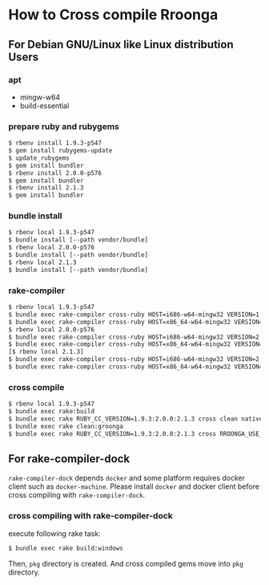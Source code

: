How to Cross compile Rroonga
===

## For Debian GNU/Linux like Linux distribution Users

### apt

* mingw-w64
* build-essential

### prepare ruby and rubygems

```bash
$ rbenv install 1.9.3-p547
$ gem install rubygems-update
$ update_rubygems
$ gem install bundler
$ rbenv install 2.0.0-p576
$ gem install bundler
$ rbenv install 2.1.3
$ gem install bundler
```

### bundle install

```bash
$ rbenv local 1.9.3-p547
$ bundle install [--path vendor/bundle]
$ rbenv local 2.0.0-p576
$ bundle install [--path vendor/bundle]
$ rbenv local 2.1.3
$ bundle install [--path vendor/bundle]
```

### rake-compiler

```bash
$ rbenv local 1.9.3-p547
$ bundle exec rake-compiler cross-ruby HOST=i686-w64-mingw32 VERSION=1.9.3-p547 [EXTS=--without-extensions]
$ bundle exec rake-compiler cross-ruby HOST=x86_64-w64-mingw32 VERSION=1.9.3-p547 [EXTS=--without-extensions]
$ rbenv local 2.0.0-p576
$ bundle exec rake-compiler cross-ruby HOST=i686-w64-mingw32 VERSION=2.0.0-p576 [EXTS=--without-extensions]
$ bundle exec rake-compiler cross-ruby HOST=x86_64-w64-mingw32 VERSION=2.0.0-p576 [EXTS=--without-extensions]
[$ rbenv local 2.1.3]
$ bundle exec rake-compiler cross-ruby HOST=i686-w64-mingw32 VERSION=2.1.3 [EXTS=--without-extensions]
$ bundle exec rake-compiler cross-ruby HOST=x86_64-w64-mingw32 VERSION=2.1.3 [EXTS=--without-extensions]
```

### cross compile

```bash
$ rbenv local 1.9.3-p547
$ bundle exec rake:build
$ bundle exec rake RUBY_CC_VERSION=1.9.3:2.0.0:2.1.3 cross clean native gem
$ bundle exec rake clean:groonga
$ bundle exec rake RUBY_CC_VERSION=1.9.3:2.0.0:2.1.3 cross RROONGA_USE_GROONGA_X64=true clean native gem
```

## For rake-compiler-dock

`rake-compiler-dock` depends `docker` and some platform requires docker client such as `docker-machine`.
Please install `docker` and docker client before cross compiling with `rake-compiler-dock`.

### cross compiling with rake-compiler-dock

execute following rake task:

```bash
$ bundle exec rake build:windows
```

Then, `pkg` directory is created. And cross compiled gems move into `pkg` directory.
